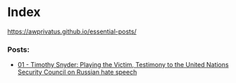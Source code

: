 # Index

https://awprivatus.github.io/essential-posts/

### Posts: 

- [01 - Timothy Snyder: Playing the Victim, Testimony to the United Nations Security Council on Russian hate speech](/posts/01-timothy-snyder-playing-the-victim-testimony-to-the-united-nations-security-council-on-russian-hate-speech.md)


